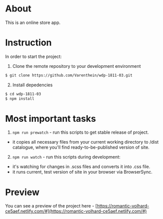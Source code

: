 # About

This is an online store app.

# Instruction

In order to start the project:

1. Clone the remote repository to your development environment

```sh
$ git clone https://github.com/Varenthein/wdp-1811-03.git
```

2. Install depedencies

```sh
$ cd wdp-1811-03
$ npm install
```

# Most important tasks

1. `npm run prewatch` - run this scripts to get stable release of project.
- it copies all necessary files from your current working directory to /dist catalogue, where you'll find ready-to-be-published version of site. 

2. `npm run watch` - run this scripts during development:
- it's watching for changes in .scss files and converts it into .css file. 
- it runs current, test version of site in your browser via BrowserSync.

# Preview

You can see a preview of the project here - [https://romantic-volhard-ce5aef.netlify.com/#](https://romantic-volhard-ce5aef.netlify.com/#)

